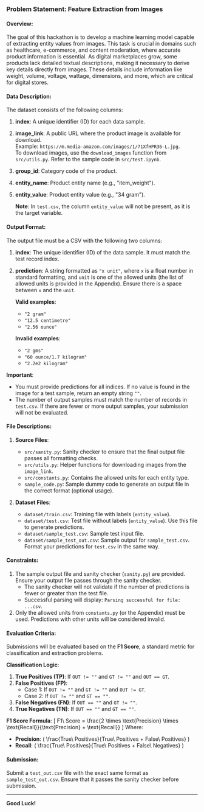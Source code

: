 ### Problem Statement: Feature Extraction from Images

#### Overview:
The goal of this hackathon is to develop a machine learning model capable of extracting entity values from images. This task is crucial in domains such as healthcare, e-commerce, and content moderation, where accurate product information is essential. As digital marketplaces grow, some products lack detailed textual descriptions, making it necessary to derive key details directly from images. These details include information like weight, volume, voltage, wattage, dimensions, and more, which are critical for digital stores.

#### Data Description:
The dataset consists of the following columns:
1. **index**: A unique identifier (ID) for each data sample.
2. **image_link**: A public URL where the product image is available for download.  
   Example: `https://m.media-amazon.com/images/1/71XfHPR36-L.jpg`.  
   To download images, use the `download_images` function from `src/utils.py`. Refer to the sample code in `src/test.ipynb`.
3. **group_id**: Category code of the product.
4. **entity_name**: Product entity name (e.g., "item_weight").
5. **entity_value**: Product entity value (e.g., "34 gram").  

   **Note**: In `test.csv`, the column `entity_value` will not be present, as it is the target variable.

#### Output Format:
The output file must be a CSV with the following two columns:
1. **index**: The unique identifier (ID) of the data sample. It must match the test record index.
2. **prediction**: A string formatted as `"x unit"`, where `x` is a float number in standard formatting, and `unit` is one of the allowed units (the list of allowed units is provided in the Appendix). Ensure there is a space between `x` and the `unit`.

   **Valid examples**:
   - `"2 gram"`
   - `"12.5 centimetre"`
   - `"2.56 ounce"`

   **Invalid examples**:
   - `"2 gms"`
   - `"60 ounce/1.7 kilogram"`
   - `"2.2e2 kilogram"`

**Important**:
- You must provide predictions for all indices. If no value is found in the image for a test sample, return an empty string `""`.
- The number of output samples must match the number of records in `test.csv`. If there are fewer or more output samples, your submission will not be evaluated.

#### File Descriptions:
1. **Source Files**:
   - `src/sanity.py`: Sanity checker to ensure that the final output file passes all formatting checks.
   - `src/utils.py`: Helper functions for downloading images from the `image_link`.
   - `src/constants.py`: Contains the allowed units for each entity type.
   - `sample_code.py`: Sample dummy code to generate an output file in the correct format (optional usage).

2. **Dataset Files**:
   - `dataset/train.csv`: Training file with labels (`entity_value`).
   - `dataset/test.csv`: Test file without labels (`entity_value`). Use this file to generate predictions.
   - `dataset/sample_test.csv`: Sample test input file.
   - `dataset/sample_test_out.csv`: Sample output for `sample_test.csv`. Format your predictions for `test.csv` in the same way.

#### Constraints:
1. The sample output file and sanity checker (`sanity.py`) are provided. Ensure your output file passes through the sanity checker.
   - The sanity checker will not validate if the number of predictions is fewer or greater than the test file.
   - Successful parsing will display: `Parsing successful for file: ...csv`.
2. Only the allowed units from `constants.py` (or the Appendix) must be used. Predictions with other units will be considered invalid.

#### Evaluation Criteria:
Submissions will be evaluated based on the **F1 Score**, a standard metric for classification and extraction problems.

**Classification Logic**:
1. **True Positives (TP)**: If `OUT != ""` and `GT != ""` and `OUT == GT`.
2. **False Positives (FP)**: 
   - Case 1: If `OUT != ""` and `GT != ""` and `OUT != GT`.
   - Case 2: If `OUT != ""` and `GT == ""`.
3. **False Negatives (FN)**: If `OUT == ""` and `GT != ""`.
4. **True Negatives (TN)**: If `OUT == ""` and `GT == ""`.

**F1 Score Formula**:
\[
F1\ Score = \frac{2 \times \text{Precision} \times \text{Recall}}{\text{Precision} + \text{Recall}}
\]
Where:
- **Precision**: \( \frac{True\ Positives}{True\ Positives + False\ Positives} \)
- **Recall**: \( \frac{True\ Positives}{True\ Positives + False\ Negatives} \)

#### Submission:
Submit a `test_out.csv` file with the exact same format as `sample_test_out.csv`. Ensure that it passes the sanity checker before submission.

--- 
**Good Luck!**
